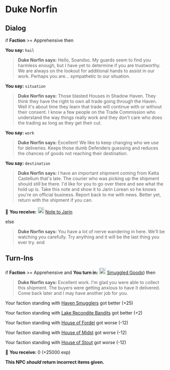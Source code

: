 # Duke Norfin




## Dialog

if **Faction** >= Apprehensive then


**You say:** `hail`




>**Duke Norfin says:** Hello, Soandso. My guards seem to find you harmless enough, but I have yet to determine if you are trustworthy. We are always on the lookout for additional hands to assist in our work. Perhaps you are... sympathetic to our situation.


**You say:** `situation`




>**Duke Norfin says:** Those blasted Houses in Shadow Haven. They think they have the right to own all trade going through the Haven. Well it's about time they learn that trade will continue with or without their consent. I know a few people on the Trade Commission who understand the way things really work and they don't care who does the trading as long as they get their cut.


**You say:** `work`




>**Duke Norfin says:** Excellent! We like to keep changing who we use for deliveries. Keeps those dumb Defenders guessing and reduces the chances of goods not reaching their destination.


**You say:** `destination`




>**Duke Norfin says:** I have an important shipment coming from Katta Castellum that's late. The courier who was picking up the shipment should still be there. I'd like for you to go over there and see what the hold up is. Take this note and show it to Jarin Lorean so he knows you're on official business. Report back to me with news. Better yet, return with the shipment if you can.



 &#127873; **You receive:**  <img style="background:url(/static/icons/blank_slot.gif);width:20px;height:20px;" src="/static/icons/item_863.png" alt="" /> <a
                                href="/item/19841" data-url="19841" class="tooltip-link link">Note to Jarin</a>


else


>**Duke Norfin says:** You have a lot of nerve wandering in here. We'll be watching you carefully. Try anything and it will be the last thing you ever try.
end



## Turn-Ins





if **Faction** >= Apprehensive and  **You turn in:** <img style="background:url(/static/icons/blank_slot.gif);width:20px;height:20px;" src="/static/icons/item_836.png" alt="" /> <a
                                href="/item/19840" data-url="19840" class="tooltip-link link">Smuggled Goods</a>) then


>**Duke Norfin says:** Excellent work. I'm glad you were able to collect this shipment. The buyers were getting anxious to have it delivered. Come back later and I may have another job for you.


Your faction standing with [Haven Smugglers](/faction/1542) got better (<span class='text-success'>+25</span>)


Your faction standing with [Lake Recondite Bandits](/faction/1559) got better (<span class='text-success'>+2</span>)


Your faction standing with [House of Fordel](/faction/1510) got worse (<span class='text-danger'>-12</span>)


Your faction standing with [House of Midst](/faction/1511) got worse (<span class='text-danger'>-12</span>)


Your faction standing with [House of Stout](/faction/1512) got worse (<span class='text-danger'>-12</span>)


 &#127873; **You receive:** 0 (+25000 exp)

 

**This NPC *should* return incorrect items given.**
